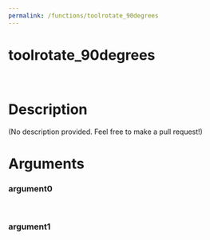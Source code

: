 ```yaml
---
permalink: /functions/toolrotate_90degrees
---
```

# toolrotate_90degrees  
&nbsp;  
# Description  
(No description provided. Feel free to make a pull request!) 
&nbsp;  
# Arguments
### argument0

&nbsp;    
### argument1

&nbsp;    


